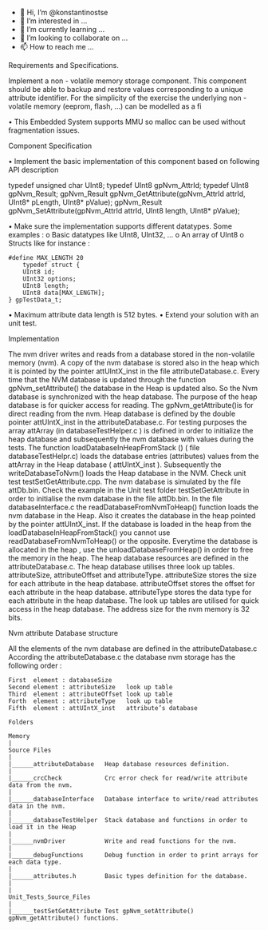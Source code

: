 - 👋 Hi, I’m @konstantinostse
- 👀 I’m interested in ...
- 🌱 I’m currently learning ...
- 💞️ I’m looking to collaborate on ...
- 📫 How to reach me ...

<!---
konstantinostse/konstantinostse is a ✨ special ✨ repository because its `README.md` (this file) appears on your GitHub profile.
You can click the Preview link to take a look at your changes.
--->

 Requirements and Specifications. 

Implement a non - volatile memory storage component. This component should be able to backup and restore values
corresponding to a unique attribute identifier. For the simplicity of the exercise the underlying non - volatile memory (eeprom, flash, …) can be modelled as a fi

• This Embedded System supports MMU so malloc can be used without fragmentation issues.

Component Specification

• Implement the basic implementation of this component based on following API description

typedef unsigned char UInt8;
typedef UInt8 gpNvm_AttrId;
typedef UInt8 gpNvm_Result;
gpNvm_Result gpNvm_GetAttribute(gpNvm_AttrId attrId,  UInt8* pLength,  UInt8* pValue);
gpNvm_Result gpNvm_SetAttribute(gpNvm_AttrId attrId,  UInt8 length,  UInt8* pValue);


• Make sure the implementation supports different datatypes.
Some examples :
    o Basic datatypes like UInt8, UInt32, …
    o An array of UInt8
    o Structs like for instance :
```
#define MAX_LENGTH 20
    typedef struct {
    UInt8 id;
    UInt32 options;
    UInt8 length;
    UInt8 data[MAX_LENGTH];
} gpTestData_t;
```
• Maximum attribute data length is 512 bytes.
• Extend your solution with an unit test.

Implementation

The nvm driver writes and reads from a database stored in the non-volatile memory (nvm). A copy of the nvm database 
is stored also in the heap which it is pointed by the pointer attUIntX_inst in the file attributeDatabase.c. Every time 
that the NVM database is updated through the function gpNvm_setAttribute() the database in the Heap is updated also. 
So the Nvm database is synchronized with the heap database. The purpose of the heap database is for quicker access for reading.
The gpNvm_getAttribute()is for direct reading from the nvm.
Heap database is defined by the double pointer  attUIntX_inst  in the  attributeDatabase.c.
For testing purposes the array  attArray (in databaseTestHelper.c ) is defined in order  to initialize the heap database and 
subsequently the nvm database with values during the tests.  The function loadDatabaseInHeapFromStack () ( file databaseTestHelpr.c)
loads the database entries (attributes) values from the attArray in the Heap database ( attUIntX_inst ). Subsequently  the writeDatabaseToNvm() 
loads the Heap database in the NVM. Check unit test testSetGetAttribute.cpp. The nvm database is simulated by the file attDb.bin. Check the example in 
the Unit test folder testSetGetAttribute in order to initialise the nvm database in the file attDb.bin. 
In the file databaseInterface.c the readDatabaseFromNvmToHeap() function loads the nvm database in the Heap. Also it creates the database in the 
heap pointed by the pointer attUIntX_inst. If the database is loaded in the heap from the loadDatabaseInHeapFromStack() you 
cannot use readDatabaseFromNvmToHeap() or the opposite. Everytime the database is allocated in the heap , use the unloadDatabaseFromHeap() 
in order to free the memory in the heap. The heap database resources are defined in the attributeDatabase.c.
The heap database utilises three look up tables. attributeSize, attributeOffset and attributeType. attributeSize stores the size 
for each attribute in the heap database. attributeOffset stores the offset for each attribute in the heap database. attributeType stores
the data type for each attribute in the heap database. The look up tables are utilised for quick access in the heap database.
The address size for the nvm memory is 32 bits. 

Nvm attribute Database structure

All the elements of the nvm database are defined in the attributeDatabase.c
According the attributeDatabase.c the database nvm storage has the following order :
```
First  element : databaseSize
Second element : attributeSize   look up table
Third  element : attributeOffset look up table
Forth  element : attributeType   look up table
Fifth  element : attUIntX_inst   attribute’s database

Folders

Memory
|
Source Files
|
|______attributeDatabase   Heap database resources definition.
|
|______crcCheck            Crc error check for read/write attribute data from the nvm.
|
|______databaseInterface   Database interface to write/read attributes data in the nvm.
|
|______databaseTestHelper  Stack database and functions in order to load it in the Heap
|
|______nvmDriver           Write and read functions for the nvm.
|
|______debugFunctions      Debug function in order to print arrays for each data type.
|
|______attributes.h        Basic types definition for the database.
|
|
Unit_Tests_Source_Files
|
|______testSetGetAttribute Test gpNvm_setAttribute() gpNvm_getAttribute() functions. 

```
